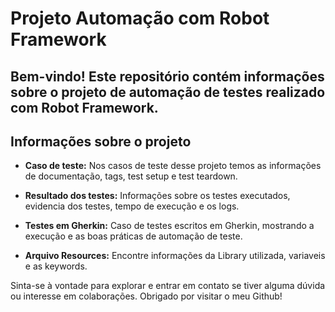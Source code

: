 # Projeto Automação com Robot Framework

## Bem-vindo! Este repositório contém informações sobre o projeto de automação de testes realizado com Robot Framework.

## Informações sobre o projeto

- **Caso de teste:** Nos casos de teste desse projeto temos as informações de documentação, tags, test setup e test teardown.

- **Resultado dos testes:** Informações sobre os testes executados, evidencia dos testes, tempo de execução e os logs.

- **Testes em Gherkin:** Caso de testes escritos em Gherkin, mostrando a execução e as boas práticas de automação de teste.

- **Arquivo Resources:** Encontre informações da Library utilizada, variaveis e as keywords.

Sinta-se à vontade para explorar e entrar em contato se tiver alguma dúvida ou interesse em colaborações. Obrigado por visitar o meu Github!
</div>
